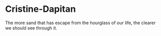 # Cristine-Dapitan
The more sand that has escape from the hourglass of our life, the clearer we should see through it.
